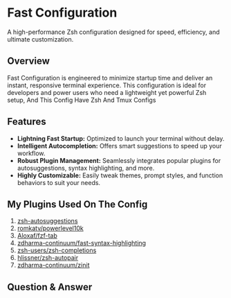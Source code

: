 # Fast Configuration

A high-performance Zsh configuration designed for speed, efficiency, and ultimate customization.

## Overview

Fast Configuration is engineered to minimize startup time and deliver an instant, responsive terminal experience. This configuration is ideal for developers and power users who need a lightweight yet powerful Zsh setup, And This Config Have Zsh And Tmux Configs

## Features

- **Lightning Fast Startup:** Optimized to launch your terminal without delay.
- **Intelligent Autocompletion:** Offers smart suggestions to speed up your workflow.
- **Robust Plugin Management:** Seamlessly integrates popular plugins for autosuggestions, syntax highlighting, and more.
- **Highly Customizable:** Easily tweak themes, prompt styles, and function behaviors to suit your needs.

## My Plugins Used On The Config 
1. [zsh-autosuggestions](https://github.com/zsh-users/zsh-autosuggestions.git)
2. [romkatv/powerlevel10k](https://github.com/romkatv/powerlevel10k.git)
3. [Aloxaf/fzf-tab](https://github.com/Aloxaf/fzf-tab.git)
4. [zdharma-continuum/fast-syntax-highlighting](https://github.com/zdharma-continuum/fast-syntax-highlighting) 
5. [zsh-users/zsh-completions](https://github.com/zsh-users/zsh-completions.git)
6. [hlissner/zsh-autopair](https://github.com/hlissner/zsh-autopair) 
7. [zdharma-continuum/zinit](https://github.com/zdharma-continuum/zinit.git)

## Question & Answer

